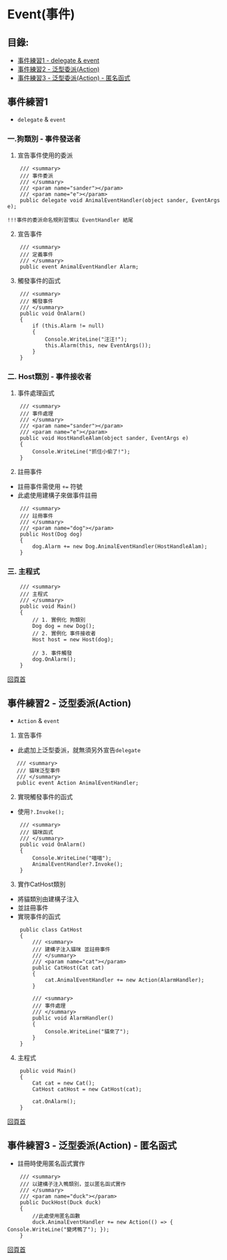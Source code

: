 # Event(事件)

## 目錄:
- [事件練習1 - delegate & event](https://github.com/LINDuke-Lin/CSharp-Exercise/tree/origin/chicken/CSharpExercise/EventDemo#%E4%BA%8B%E4%BB%B6%E7%B7%B4%E7%BF%921)
- [事件練習2 - 泛型委派(Action)](https://github.com/LINDuke-Lin/CSharp-Exercise/tree/origin/chicken/CSharpExercise/EventDemo#%E4%BA%8B%E4%BB%B6%E7%B7%B4%E7%BF%922---%E6%B3%9B%E5%9E%8B%E5%A7%94%E6%B4%BEaction)
- [事件練習3 - 泛型委派(Action) - 匿名函式](https://github.com/LINDuke-Lin/CSharp-Exercise/tree/main/CSharpExercise/EventDemo#%E4%BA%8B%E4%BB%B6%E7%B7%B4%E7%BF%923---%E6%B3%9B%E5%9E%8B%E5%A7%94%E6%B4%BEaction---%E5%8C%BF%E5%90%8D%E5%87%BD%E5%BC%8F)


## 事件練習1
- `delegate` & `event`

### 一.狗類別 - 事件發送者
1. 宣告事件使用的委派

```CSharp
    /// <summary>
    /// 事件委派
    /// </summary>
    /// <param name="sander"></param>
    /// <param name="e"></param>
    public delegate void AnimalEventHandler(object sander, EventArgs e);
```
`!!!事件的委派命名規則習慣以 EventHandler 結尾`

2. 宣告事件

```CSharp
	/// <summary>
	/// 定義事件
	/// </summary>
	public event AnimalEventHandler Alarm;
```

3. 觸發事件的函式

```CSharp
	/// <summary>
	/// 觸發事件
	/// </summary>
	public void OnAlarm()
	{
	    if (this.Alarm != null)
	    {
	        Console.WriteLine("汪汪!");
	        this.Alarm(this, new EventArgs());
	    }
	}
```
### 二. Host類別 - 事件接收者
1. 事件處理函式

```CSharp
	/// <summary>
	/// 事件處理
	/// </summary>
	/// <param name="sander"></param>
	/// <param name="e"></param>
	public void HostHandleAlam(object sander, EventArgs e)
	{
	    Console.WriteLine("抓住小偷了!");
	}
```

2. 註冊事件
- 註冊事件需使用 `+=` 符號
- 此處使用建構子來做事件註冊

```CSharp
	/// <summary>
	/// 註冊事件
	/// </summary>
	/// <param name="dog"></param>
	public Host(Dog dog)
	{
	    dog.Alarm += new Dog.AnimalEventHandler(HostHandleAlam);
	}
```

### 三. 主程式

```CSharp
	/// <summary>
	/// 主程式
	/// </summary>
	public void Main()
	{
	    // 1. 實例化 狗類別
	    Dog dog = new Dog();
	    // 2. 實例化 事件接收者
	    Host host = new Host(dog);
	
	    // 3. 事件觸發
	    dog.OnAlarm();
	}
```


[回頁首](https://github.com/LINDuke-Lin/CSharp-Exercise/tree/origin/chicken/CSharpExercise/EventDemo#event%E4%BA%8B%E4%BB%B6)

## 事件練習2 - 泛型委派(Action)
- `Action` & `event`

1. 宣告事件
- 此處加上泛型委派，就無須另外宣告`delegate`
```CSharp
   /// <summary>
   /// 貓咪泛型事件
   /// </summary>
   public event Action AnimalEventHandler;
```

2. 實現觸發事件的函式
- 使用`?.Invoke();`
```CSharp
	/// <summary>
	/// 貓咪函式
	/// </summary>
	public void OnAlarm()
	{
	    Console.WriteLine("喵喵");
	    AnimalEventHandler?.Invoke();
	}
```

3. 實作CatHost類別
- 將貓類別由建構子注入
- 並註冊事件
- 實現事件的函式
```CSharp
    public class CatHost
    {
        /// <summary>
        /// 建構子注入貓咪 並註冊事件
        /// </summary>
        /// <param name="cat"></param>
        public CatHost(Cat cat)
        {
            cat.AnimalEventHandler += new Action(AlarmHandler);
        }

        /// <summary>
        /// 事件處理
        /// </summary>
        public void AlarmHandler()
        {
            Console.WriteLine("貓來了");
        }
    }
```

4. 主程式
```CSharp
	public void Main()
	{
	    Cat cat = new Cat();
	    CatHost catHost = new CatHost(cat);
	
	    cat.OnAlarm();
	}
```


[回頁首](https://github.com/LINDuke-Lin/CSharp-Exercise/tree/origin/chicken/CSharpExercise/EventDemo#event%E4%BA%8B%E4%BB%B6)

## 事件練習3 - 泛型委派(Action) - 匿名函式

- 註冊時使用匿名函式實作
```CSharp
	/// <summary>
	/// 以建構子注入鴨類別，並以匿名函式實作
	/// </summary>
	/// <param name="duck"></param>
	public DuckHost(Duck duck)
	{
	    //此處使用匿名函數
	    duck.AnimalEventHandler += new Action(() => { Console.WriteLine("變烤鴨了"); });
	}
```

[回頁首](https://github.com/LINDuke-Lin/CSharp-Exercise/tree/origin/chicken/CSharpExercise/EventDemo#event%E4%BA%8B%E4%BB%B6)